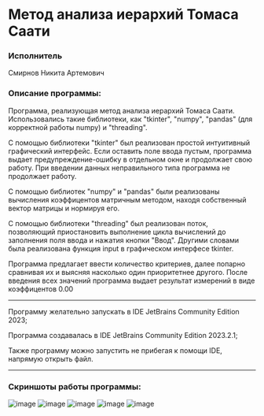 # Метод анализа иерархий Томаса Саати
### Исполнитель 
Смирнов Никита Артемович

### Описание программы: 
Программа, реализующая метод анализа иерархий Томаса Саати. Использовались такие библиотеки, как "tkinter", "numpy", "pandas" (для корректной работы numpy) и "threading".

С помощью библиотеки "tkinter" был реализован простой интуитивный графический интерфейс. Если оставить поле ввода пустым, программа выдает предупреждение-ошибку в отдельном окне и продолжает свою работу. При введении данных неправильного типа программа не продолжает работу.

С помощью библиотек "numpy" и "pandas" были реализованы вычисления коэффицентов матричным методом, находя собственный вектор матрицы и нормируя его.

С помощью библиотеки "threading" был реализован поток, позволяющий приостановить выполнение цикла вычислений до заполнения поля ввода и нажатия кнопки "Ввод". Другими словами была реализована функция input в графическом интерфесе tkinter.

Программа предлагает ввести количество критериев, далее попарно сравнивая их и выясняя насколько один приоритетнее другого. После введения всех значений программа выдает результат измерений в виде коэффицентов 0.00

____

Программу желательно запускать в IDE JetBrains Community Edition 2023;

Программa создавалась в IDE JetBrains Community Edition 2023.2.1;

Также программу можно запустить не прибегая к помощи IDE, напрямую открыть файл.
____
### Скриншоты работы программы:
![image](https://github.com/timinius/lab6/assets/69468245/cc9055a2-e9eb-4c4a-b343-e95999e562db)
![image](https://github.com/timinius/lab6/assets/69468245/9c30b4e9-ed5e-474f-a506-a077ca7b9c65)
![image](https://github.com/timinius/lab6/assets/69468245/42a8dc80-9351-40f3-bf32-80f63155cb5d)
![image](https://github.com/timinius/lab6/assets/69468245/02cd9bb8-2034-4dd2-ad1a-bdc0764c9e3d)
![image](https://github.com/timinius/lab6/assets/69468245/721e962c-0c92-47ed-8f83-0a6d084b409f)


